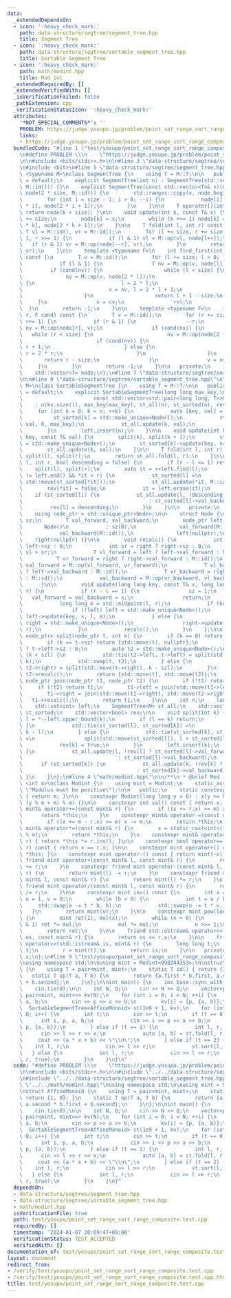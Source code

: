 ```yaml
---
data:
  _extendedDependsOn:
  - icon: ':heavy_check_mark:'
    path: data-structure/segtree/segment_tree.hpp
    title: Segment Tree
  - icon: ':heavy_check_mark:'
    path: data-structure/segtree/sortable_segment_tree.hpp
    title: Sortable Segment Tree
  - icon: ':heavy_check_mark:'
    path: math/modint.hpp
    title: Mod int
  _extendedRequiredBy: []
  _extendedVerifiedWith: []
  _isVerificationFailed: false
  _pathExtension: cpp
  _verificationStatusIcon: ':heavy_check_mark:'
  attributes:
    '*NOT_SPECIAL_COMMENTS*': ''
    PROBLEM: https://judge.yosupo.jp/problem/point_set_range_sort_range_composite
    links:
    - https://judge.yosupo.jp/problem/point_set_range_sort_range_composite
  bundledCode: "#line 1 \"test/yosupo/point_set_range_sort_range_composite.test.cpp\"\
    \n#define PROBLEM \\\n    \"https://judge.yosupo.jp/problem/point_set_range_sort_range_composite\"\
    \n\n#include <bits/stdc++.h>\n\n#line 3 \"data-structure/segtree/segment_tree.hpp\"\
    \n#include <bit>\n#line 5 \"data-structure/segtree/segment_tree.hpp\"\n\ntemplate\
    \ <typename M>\nclass SegmentTree {\n    using T = M::T;\n\n   public:\n    SegmentTree()\
    \ = default;\n    explicit SegmentTree(int n) : SegmentTree(std::vector<T>(n,\
    \ M::id())) {}\n    explicit SegmentTree(const std::vector<T>& v)\n        : size(std::bit_ceil(v.size())),\
    \ node(2 * size, M::id()) {\n        std::ranges::copy(v, node.begin() + size);\n\
    \        for (int i = size - 1; i > 0; --i) {\n            node[i] = M::op(node[2\
    \ * i], node[2 * i + 1]);\n        }\n    }\n\n    T operator[](int k) const {\
    \ return node[k + size]; }\n\n    void update(int k, const T& x) {\n        k\
    \ += size;\n        node[k] = x;\n        while (k >>= 1) node[k] = M::op(node[2\
    \ * k], node[2 * k + 1]);\n    }\n\n    T fold(int l, int r) const {\n       \
    \ T vl = M::id(), vr = M::id();\n        for (l += size, r += size; l < r; l >>=\
    \ 1, r >>= 1) {\n            if (l & 1) vl = M::op(vl, node[l++]);\n         \
    \   if (r & 1) vr = M::op(node[--r], vr);\n        }\n        return M::op(vl,\
    \ vr);\n    }\n\n    template <typename F>\n    int find_first(int l, F cond)\
    \ const {\n        T v = M::id();\n        for (l += size; l > 0; l >>= 1) {\n\
    \            if (l & 1) {\n                T nv = M::op(v, node[l]);\n       \
    \         if (cond(nv)) {\n                    while (l < size) {\n          \
    \              nv = M::op(v, node[2 * l]);\n                        if (cond(nv))\
    \ {\n                            l = 2 * l;\n                        } else {\n\
    \                            v = nv, l = 2 * l + 1;\n                        }\n\
    \                    }\n                    return l + 1 - size;\n           \
    \     }\n                v = nv;\n                ++l;\n            }\n      \
    \  }\n        return -1;\n    }\n\n    template <typename F>\n    int find_last(int\
    \ r, F cond) const {\n        T v = M::id();\n        for (r += size; r > 0; r\
    \ >>= 1) {\n            if (r & 1) {\n                --r;\n                T\
    \ nv = M::op(node[r], v);\n                if (cond(nv)) {\n                 \
    \   while (r < size) {\n                        nv = M::op(node[2 * r + 1], v);\n\
    \                        if (cond(nv)) {\n                            r = 2 *\
    \ r + 1;\n                        } else {\n                            v = nv,\
    \ r = 2 * r;\n                        }\n                    }\n             \
    \       return r - size;\n                }\n                v = nv;\n       \
    \     }\n        }\n        return -1;\n    }\n\n   private:\n    int size;\n\
    \    std::vector<T> node;\n};\n#line 7 \"data-structure/segtree/sortable_segment_tree.hpp\"\
    \n\n#line 9 \"data-structure/segtree/sortable_segment_tree.hpp\"\n\ntemplate <typename\
    \ M>\nclass SortableSegmentTree {\n    using T = M::T;\n\n   public:\n    SortableSegmentTree()\
    \ = default;\n    explicit SortableSegmentTree(long long max_key,\n          \
    \                       const std::vector<std::pair<long long, T>>& kv)\n    \
    \    : n(kv.size()), max_key(max_key), st_all(n), st_sorted(n), rev(n) {\n   \
    \     for (int k = 0; k < n; ++k) {\n            auto [key, val] = kv[k];\n  \
    \          st_sorted[k] = std::make_unique<Node>();\n            st_sorted[k]->update(key,\
    \ val, 0, max_key);\n            st_all.update(k, val);\n            left.insert(k);\n\
    \        }\n        left.insert(n);\n    }\n\n    void update(int k, long long\
    \ key, const T& val) {\n        split(k), split(k + 1);\n        st_sorted[k]\
    \ = std::make_unique<Node>();\n        st_sorted[k]->update(key, val, 0, max_key);\n\
    \        st_all.update(k, val);\n    }\n\n    T fold(int l, int r) {\n       \
    \ split(l), split(r);\n        return st_all.fold(l, r);\n    }\n\n    void sort(int\
    \ l, int r, bool descending = false) {\n        if (r - l <= 1) return;\n    \
    \    split(l), split(r);\n        auto it = ++left.find(l);\n        while (it\
    \ != left.end() && *it < r) {\n            st_sorted[l] =\n                join(std::move(st_sorted[l]),\
    \ std::move(st_sorted[*it]));\n            st_all.update(*it, M::id());\n    \
    \        rev[*it] = false;\n            it = left.erase(it);\n        }\n    \
    \    if (st_sorted[l]) {\n            st_all.update(l, !descending ? st_sorted[l]->val_forward\n\
    \                                         : st_sorted[l]->val_backward);\n   \
    \         rev[l] = descending;\n        }\n    }\n\n   private:\n    struct Node;\n\
    \    using node_ptr = std::unique_ptr<Node>;\n\n    struct Node {\n        int\
    \ sz;\n        T val_forward, val_backward;\n        node_ptr left, right;\n \
    \       Node()\n            : sz(0),\n              val_forward(M::id()),\n  \
    \            val_backward(M::id()),\n              left(nullptr),\n          \
    \    right(nullptr) {}\n\n        void recalc() {\n            int sl = left ?\
    \ left->sz : 0;\n            int sr = right ? right->sz : 0;\n            sz =\
    \ sl + sr;\n            T vl_forward = left ? left->val_forward : M::id();\n \
    \           T vr_forward = right ? right->val_forward : M::id();\n           \
    \ val_forward = M::op(vl_forward, vr_forward);\n            T vl_backward = left\
    \ ? left->val_backward : M::id();\n            T vr_backward = right ? right->val_backward\
    \ : M::id();\n            val_backward = M::op(vr_backward, vl_backward);\n  \
    \      }\n\n        void update(long long key, const T& x, long long l, long long\
    \ r) {\n            if (r - l == 1) {\n                sz = 1;\n             \
    \   val_forward = val_backward = x;\n                return;\n            }\n\
    \            long long m = std::midpoint(l, r);\n            if (key < m) {\n\
    \                if (!left) left = std::make_unique<Node>();\n               \
    \ left->update(key, x, l, m);\n            } else {\n                if (!right)\
    \ right = std::make_unique<Node>();\n                right->update(key, x, m,\
    \ r);\n            }\n            recalc();\n        }\n    };\n\n    static std::pair<node_ptr,\
    \ node_ptr> split(node_ptr t, int k) {\n        if (k == 0) return {nullptr, std::move(t)};\n\
    \        if (k == t->sz) return {std::move(t), nullptr};\n        int szl = t->left\
    \ ? t->left->sz : 0;\n        auto t2 = std::make_unique<Node>();\n        if\
    \ (k < szl) {\n            std::tie(t2->left, t->left) = split(std::move(t->left),\
    \ k);\n            std::swap(t, t2);\n        } else {\n            std::tie(t->right,\
    \ t2->right) = split(std::move(t->right), k - szl);\n        }\n        t->recalc(),\
    \ t2->recalc();\n        return {std::move(t), std::move(t2)};\n    }\n\n    static\
    \ node_ptr join(node_ptr t1, node_ptr t2) {\n        if (!t1) return t2;\n   \
    \     if (!t2) return t1;\n        t1->left = join(std::move(t1->left), std::move(t2->left));\n\
    \        t1->right = join(std::move(t1->right), std::move(t2->right));\n     \
    \   t1->recalc();\n        return t1;\n    }\n\n    int n;\n    long long max_key;\n\
    \    std::set<int> left;\n    SegmentTree<M> st_all;\n    std::vector<node_ptr>\
    \ st_sorted;\n    std::vector<bool> rev;\n\n    void split(int k) {\n        int\
    \ l = *--left.upper_bound(k);\n        if (l == k) return;\n        if (!rev[l])\
    \ {\n            std::tie(st_sorted[l], st_sorted[k]) =\n                split(std::move(st_sorted[l]),\
    \ k - l);\n        } else {\n            std::tie(st_sorted[k], st_sorted[l])\
    \ =\n                split(std::move(st_sorted[l]), l + st_sorted[l]->sz - k);\n\
    \            rev[k] = true;\n        }\n        left.insert(k);\n        if (st_sorted[l])\
    \ {\n            st_all.update(l, !rev[l] ? st_sorted[l]->val_forward\n      \
    \                               : st_sorted[l]->val_backward);\n        }\n  \
    \      if (st_sorted[k]) {\n            st_all.update(k, !rev[k] ? st_sorted[k]->val_forward\n\
    \                                     : st_sorted[k]->val_backward);\n       \
    \ }\n    }\n};\n#line 4 \"math/modint.hpp\"\n\n/**\n * @brief Mod int\n */\ntemplate\
    \ <int m>\nclass Modint {\n    using mint = Modint;\n    static_assert(m > 0,\
    \ \"Modulus must be positive\");\n\n   public:\n    static constexpr int mod()\
    \ { return m; }\n\n    constexpr Modint(long long y = 0) : x(y >= 0 ? y % m :\
    \ (y % m + m) % m) {}\n\n    constexpr int val() const { return x; }\n\n    constexpr\
    \ mint& operator+=(const mint& r) {\n        if ((x += r.x) >= m) x -= m;\n  \
    \      return *this;\n    }\n    constexpr mint& operator-=(const mint& r) {\n\
    \        if ((x += m - r.x) >= m) x -= m;\n        return *this;\n    }\n    constexpr\
    \ mint& operator*=(const mint& r) {\n        x = static_cast<int>(1LL * x * r.x\
    \ % m);\n        return *this;\n    }\n    constexpr mint& operator/=(const mint&\
    \ r) { return *this *= r.inv(); }\n\n    constexpr bool operator==(const mint&\
    \ r) const { return x == r.x; }\n\n    constexpr mint operator+() const { return\
    \ *this; }\n    constexpr mint operator-() const { return mint(-x); }\n\n    constexpr\
    \ friend mint operator+(const mint& l, const mint& r) {\n        return mint(l)\
    \ += r;\n    }\n    constexpr friend mint operator-(const mint& l, const mint&\
    \ r) {\n        return mint(l) -= r;\n    }\n    constexpr friend mint operator*(const\
    \ mint& l, const mint& r) {\n        return mint(l) *= r;\n    }\n    constexpr\
    \ friend mint operator/(const mint& l, const mint& r) {\n        return mint(l)\
    \ /= r;\n    }\n\n    constexpr mint inv() const {\n        int a = x, b = m,\
    \ u = 1, v = 0;\n        while (b > 0) {\n            int t = a / b;\n       \
    \     std::swap(a -= t * b, b);\n            std::swap(u -= t * v, v);\n     \
    \   }\n        return mint(u);\n    }\n\n    constexpr mint pow(long long n) const\
    \ {\n        mint ret(1), mul(x);\n        while (n > 0) {\n            if (n\
    \ & 1) ret *= mul;\n            mul *= mul;\n            n >>= 1;\n        }\n\
    \        return ret;\n    }\n\n    friend std::ostream& operator<<(std::ostream&\
    \ os, const mint& r) {\n        return os << r.x;\n    }\n\n    friend std::istream&\
    \ operator>>(std::istream& is, mint& r) {\n        long long t;\n        is >>\
    \ t;\n        r = mint(t);\n        return is;\n    }\n\n   private:\n    int\
    \ x;\n};\n#line 9 \"test/yosupo/point_set_range_sort_range_composite.test.cpp\"\
    \nusing namespace std;\n\nusing mint = Modint<998244353>;\n\nstruct AffineMonoid\
    \ {\n    using T = pair<mint, mint>;\n    static T id() { return {1, 0}; }\n \
    \   static T op(T a, T b) {\n        return {a.first * b.first, a.second * b.first\
    \ + b.second};\n    }\n};\n\nint main() {\n    ios_base::sync_with_stdio(false);\n\
    \    cin.tie(0);\n\n    int N, Q;\n    cin >> N >> Q;\n    vector<pair<long long,\
    \ pair<mint, mint>>> kv(N);\n    for (int i = 0; i < N; ++i) {\n        int p,\
    \ a, b;\n        cin >> p >> a >> b;\n        kv[i] = {p, {a, b}};\n    }\n  \
    \  SortableSegmentTree<AffineMonoid> st(1e9 + 1, kv);\n    for (int i = 0; i <\
    \ Q; i++) {\n        int t;\n        cin >> t;\n        if (t == 0) {\n      \
    \      int i, p, a, b;\n            cin >> i >> p >> a >> b;\n            st.update(i,\
    \ p, {a, b});\n        } else if (t == 1) {\n            int l, r, x;\n      \
    \      cin >> l >> r >> x;\n            auto [a, b] = st.fold(l, r);\n       \
    \     cout << (a * x + b) << \"\\n\";\n        } else if (t == 2) {\n        \
    \    int l, r;\n            cin >> l >> r;\n            st.sort(l, r);\n     \
    \   } else {\n            int l, r;\n            cin >> l >> r;\n            st.sort(l,\
    \ r, true);\n        }\n    }\n}\n"
  code: "#define PROBLEM \\\n    \"https://judge.yosupo.jp/problem/point_set_range_sort_range_composite\"\
    \n\n#include <bits/stdc++.h>\n\n#include \"../../data-structure/segtree/segment_tree.hpp\"\
    \n#include \"../../data-structure/segtree/sortable_segment_tree.hpp\"\n#include\
    \ \"../../math/modint.hpp\"\nusing namespace std;\n\nusing mint = Modint<998244353>;\n\
    \nstruct AffineMonoid {\n    using T = pair<mint, mint>;\n    static T id() {\
    \ return {1, 0}; }\n    static T op(T a, T b) {\n        return {a.first * b.first,\
    \ a.second * b.first + b.second};\n    }\n};\n\nint main() {\n    ios_base::sync_with_stdio(false);\n\
    \    cin.tie(0);\n\n    int N, Q;\n    cin >> N >> Q;\n    vector<pair<long long,\
    \ pair<mint, mint>>> kv(N);\n    for (int i = 0; i < N; ++i) {\n        int p,\
    \ a, b;\n        cin >> p >> a >> b;\n        kv[i] = {p, {a, b}};\n    }\n  \
    \  SortableSegmentTree<AffineMonoid> st(1e9 + 1, kv);\n    for (int i = 0; i <\
    \ Q; i++) {\n        int t;\n        cin >> t;\n        if (t == 0) {\n      \
    \      int i, p, a, b;\n            cin >> i >> p >> a >> b;\n            st.update(i,\
    \ p, {a, b});\n        } else if (t == 1) {\n            int l, r, x;\n      \
    \      cin >> l >> r >> x;\n            auto [a, b] = st.fold(l, r);\n       \
    \     cout << (a * x + b) << \"\\n\";\n        } else if (t == 2) {\n        \
    \    int l, r;\n            cin >> l >> r;\n            st.sort(l, r);\n     \
    \   } else {\n            int l, r;\n            cin >> l >> r;\n            st.sort(l,\
    \ r, true);\n        }\n    }\n}"
  dependsOn:
  - data-structure/segtree/segment_tree.hpp
  - data-structure/segtree/sortable_segment_tree.hpp
  - math/modint.hpp
  isVerificationFile: true
  path: test/yosupo/point_set_range_sort_range_composite.test.cpp
  requiredBy: []
  timestamp: '2024-01-07 20:09:47+09:00'
  verificationStatus: TEST_ACCEPTED
  verifiedWith: []
documentation_of: test/yosupo/point_set_range_sort_range_composite.test.cpp
layout: document
redirect_from:
- /verify/test/yosupo/point_set_range_sort_range_composite.test.cpp
- /verify/test/yosupo/point_set_range_sort_range_composite.test.cpp.html
title: test/yosupo/point_set_range_sort_range_composite.test.cpp
---
```

